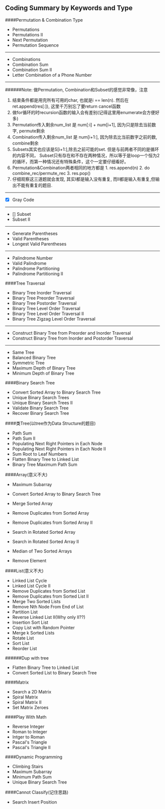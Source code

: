 ## Coding Summary by Keywords and Type

####Permutation & Combination Type
* Permutations
* Permutations II
* Next Permutation
* Permutation Sequence

----

* Combinations
* Combination Sum
* Combination Sum II
* Letter Combination of a Phone Number

-----

######Note:
做Permutation, Combination和Subset的感觉非常像，注意

1. 结束条件都是用完所有可用的char, 也就是i == len(n). 然后在ret.append(res[:]), 这里千万别忘了要return cancel函数
2. 做for循环的时recursion函数的输入会有差别(记得这里用enumerate会方便好多)
  1. Permutation传入剩余num_list 是 num[:i] + num[i+1], 因为只是除去当前数字, permute剩余
  2. Combination传入剩余num_list 是 num[i+1:],  因为除去比当前数字之前的数, combine剩余
  3. Subsets其实也应该是S[i+1:],除去之前可能的set. 但是与前两者不同的是循环的内容不同， Subset只有存在和不存在两种情况，所以等于是loop一个恒为2的循环，而第一种情况还有特殊条件，这个一定要仔细看好。
  4. Permutation&Combination两者相同的地方都是
    1. res.append(n)
    2. do combine_rec/permute_rec
    3. res.pop()
3. 仔细观察这三道题就会发现, 其实I都是输入没有重复, 而II都是输入有重复,但输出不能有重复的题目.

-----

* [x] Gray Code

-----

* [] Subset
* Subset II

-----

* Generate Parentheses
* Valid Parentheses
* Longest Valid Parentheses

-----

* Palindrome Number
* Valid Palindrome
* Palindrome Partitioning
* Palindrome Partitioning II

####Tree Traversal
* Binary Tree Inorder Traversal
* Binary Tree Preorder Traversal
* Binary Tree Postorder Traversal
* Binary Tree Level Order Traversal
* Binary Tree Level Order Traversal II
* Binary Tree Zigzag Level Order Traversal

____

* Construct Binary Tree from Preorder and Inorder Traversal
* Construct Binary Tree from Inorder and Postorder Traversal

----

* Same Tree
* Balanced Binary Tree
* Symmetric Tree
* Maximum Depth of Binary Tree
* Minimum Depth of Binary Tree

####Binary Search Tree
* Convert Sorted Array to Binary Search Tree
* Unique Binary Search Trees
* Unique Binary Search Trees II
* Validate Binary Search Tree
* Recover Binary Search Tree

####类Tree(以tree作为Data Structure的题目)
* Path Sum
* Path Sum II
* Populating Next Right Pointers in Each Node
* Populating Next Right Pointers in Each Node II
* Sum Root to Leaf Numbers
* Flatten Binary Tree to Linked List
* Binary Tree Maximum Path Sum

####Array(意义不大)
* Maximum Subarray
* Convert Sorted Array to Binary Search Tree
* Merge Sorted Array
* Remove Duplicates from Sorted Array
* Remove Duplicates from Sorted Array II
* Search in Rotated Sorted Array
* Search in Rotated Sorted Array II
* Median of Two Sorted Arrays

* Remove Element

####List(意义不大)
* Linked List Cycle
* Linked List Cycle II
* Remove Duplicates from Sorted List
* Remove Duplicates from Sorted List II
* Merge Two Sorted Lists
* Remove Nth Node From End of List
* Partition List
* Reverse Linked List II(Why only II??)
* Insertion Sort List
* Copy List with Random Pointer
* Merge k Sorted Lists
* Rotate List
* Sort List
* Reorder List

######Dup with tree
* Flatten Binary Tree to Linked List
* Convert Sorted List to Binary Search Tree

####Matrix
* Search a 2D Matrix
* Spiral Matrix
* Spiral Matrix II
* Set Matrix Zeroes


####Play With Math
* Reverse Integer
* Roman to Integer
* Intger to Roman
* Pascal's Triangle
* Pascal's Triangle II

####Dynamic Programming
* Climbing Stairs
* Maximum Subarray
* Minimum Path Sum
* Unique Binary Search Tree

####Cannot Classify(记住思路)
* Search Insert Position
